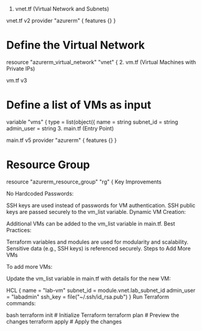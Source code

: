 1. vnet.tf (Virtual Network and Subnets)


vnet.tf
v2
provider "azurerm" {
  features {}
}

# Define the Virtual Network
resource "azurerm_virtual_network" "vnet" {
2. vm.tf (Virtual Machines with Private IPs)


vm.tf
v3
# Define a list of VMs as input
variable "vms" {
  type = list(object({
    name       = string
    subnet_id  = string
    admin_user = string
3. main.tf (Entry Point)


main.tf
v5
provider "azurerm" {
  features {}
}

# Resource Group
resource "azurerm_resource_group" "rg" {
Key Improvements

No Hardcoded Passwords:

SSH keys are used instead of passwords for VM authentication.
SSH public keys are passed securely to the vm_list variable.
Dynamic VM Creation:

Additional VMs can be added to the vm_list variable in main.tf.
Best Practices:

Terraform variables and modules are used for modularity and scalability.
Sensitive data (e.g., SSH keys) is referenced securely.
Steps to Add More VMs

To add more VMs:

Update the vm_list variable in main.tf with details for the new VM:

HCL
{
  name       = "lab-vm"
  subnet_id  = module.vnet.lab_subnet_id
  admin_user = "labadmin"
  ssh_key    = file("~/.ssh/id_rsa.pub")
}
Run Terraform commands:

bash
terraform init      # Initialize Terraform
terraform plan      # Preview the changes
terraform apply     # Apply the changes

